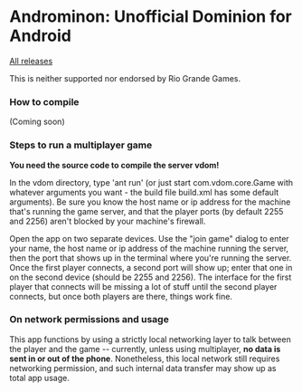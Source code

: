 # Androminon: Unofficial Dominion for Android

[All releases](https://github.com/mehtank/androminion/releases)

This is neither supported nor endorsed by Rio Grande Games.

### How to compile

(Coming soon)

### Steps to run a multiplayer game

**You need the source code to compile the server vdom!**

In the vdom directory, type 'ant run' (or just start com.vdom.core.Game with whatever arguments you want - the build file build.xml has some default arguments).  Be sure you know the host name or ip address for the machine that's running the game server, and that the player ports (by default 2255 and 2256) aren't blocked by your machine's firewall.

Open the app on two separate devices.  Use the "join game" dialog to enter your name, the host name or ip address of the machine running the server, then the port that shows up in the terminal where you're running the server.  Once the first player connects, a second port will show up; enter that one in on the second device (should be 2255 and 2256). The interface for the first player that connects will be missing a lot of stuff until the second player connects, but once both players are there, things work fine.

### On network permissions and usage

This app functions by using a strictly local networking layer to talk between the player and the game -- currently, unless using multiplayer, **no data is sent in or out of the phone**.  Nonetheless, this local network still requires networking permission, and such internal data transfer may show up as total app usage.

